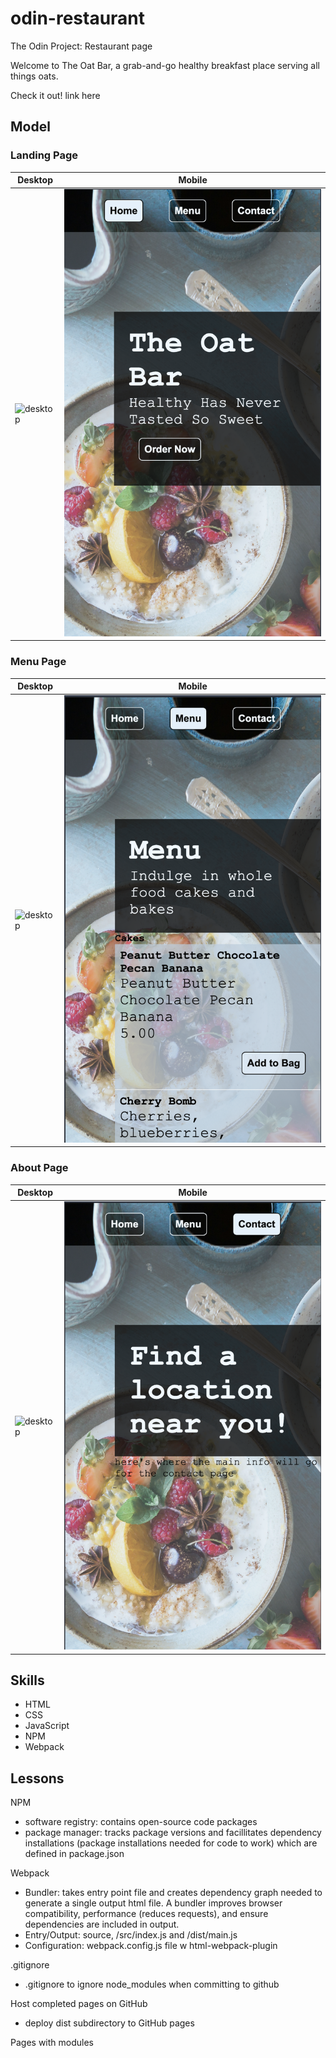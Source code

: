 # odin-restaurant
The Odin Project: Restaurant page

Welcome to The Oat Bar, a grab-and-go healthy breakfast place serving all things oats.

Check it out! link here

## Model 
### Landing Page
|  Desktop | Mobile   | 
|----------|----------|
| ![desktop](./screenshot/home.png)|![mobile](./screenshot/home-mobile.png)|


### Menu Page

|  Desktop | Mobile   | 
|----------|----------|
| ![desktop](./screenshot/menu.png)|![mobile](./screenshot/menu-mobile.png)|


### About Page

|  Desktop | Mobile   |
|----------|----------|
| ![desktop](./screenshot/contact.png)|![mobile](./screenshot/contact-mobile.png)|

## Skills
- HTML
- CSS
- JavaScript
- NPM
- Webpack

## Lessons
NPM
- software registry: contains open-source code packages
- package manager: tracks package versions and facillitates dependency installations (package installations needed for code to work) which are defined in package.json

Webpack
- Bundler: takes entry point file and creates dependency graph needed to generate a single output html file. A bundler improves browser compatibility, performance (reduces requests), and ensure dependencies are included in output.
- Entry/Output: source, /src/index.js and /dist/main.js
- Configuration: webpack.config.js file w html-webpack-plugin

.gitignore
- .gitignore to ignore node_modules when committing to github

Host completed pages on GitHub
- deploy dist subdirectory to GitHub pages

Pages with modules